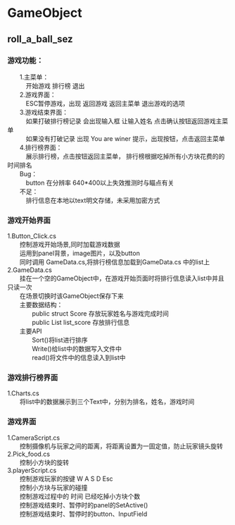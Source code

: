 # GameObject
## roll_a_ball_sez  
### 游戏功能：  
　　1.主菜单：  
      　　　开始游戏 排行榜 退出  
　　2.游戏界面：  
      　　　ESC暂停游戏，出现 返回游戏 返回主菜单 退出游戏的选项  
　　3.游戏结束界面：  
      　　　如果打破排行榜记录 会出现输入框 让输入姓名 点击确认按钮返回游戏主菜单  
      　　　如果没有打破记录  出现 You are winer 提示，出现按钮，点击返回主菜单  
　　4.排行榜界面：  
      　　　展示排行榜，点击按钮返回主菜单， 排行榜根据吃掉所有小方块花费的的时间排名  
　　Bug：  
      　　　button 在分辨率 640*400以上失效推测时与瞄点有关  
　　不足：  
      　　　排行信息在本地以text明文存储，未采用加密方式
  
### 游戏开始界面  
1.Button_Click.cs  
　　控制游戏开始场景,同时加载游戏数据  
　　运用到panel背景，image图片，以及button  
　　同时调用 GameData.cs,将排行榜信息加载到GameData.cs 中的list上  
        2.GameData.cs  
        　　挂在一个空的GameObject中，在游戏开始页面时将排行信息读入list中并且只读一次  
        　　在场景切换时该GameObject保存下来  
        　　主要数据结构：  
        　　　　public struct Score  存放玩家姓名与游戏完成时间  
        　　　　public  List<Score> list_score 存放排行信息  
      　　主要API  
      　　　　Sort()将list进行排序  
      　　　　Write()给list中的数据写入文件中  
      　　　　read()将文件中的信息读入到list中  
### 游戏排行榜界面  
1.Charts.cs  
      　　将list中的数据展示到三个Text中，分别为排名，姓名，游戏时间  
### 游戏界面  
1.CameraScript.cs  
      　　控制摄像机与玩家之间的距离，将距离设置为一固定值，防止玩家镜头旋转  
2.Pick_food.cs  
      　　控制小方块的旋转  
3.playerScript.cs  
      　　控制游戏玩家的按键 W A S D Esc  
      　　控制小方块与玩家的碰撞  
      　　控制游戏过程中的 时间 已经吃掉小方块个数  
      　　控制游戏结束时、暂停时的panel的SetActive()  
      　　控制游戏结束时、暂停时的button、InputField
        
